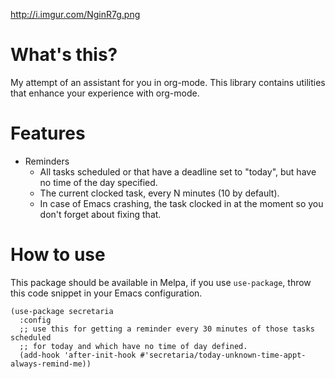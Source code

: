 <http://i.imgur.com/NginR7g.png>

# What's this?

My attempt of an assistant for you in org-mode. This library contains
utilities that enhance your experience with org-mode.

# Features

  - Reminders
      - All tasks scheduled or that have a deadline set to "today", but
        have no time of the day specified.
      - The current clocked task, every N minutes (10 by default).
      - In case of Emacs crashing, the task clocked in at the moment so
        you don't forget about fixing that.

# How to use

This package should be available in Melpa, if you use `use-package`,
throw this code snippet in your Emacs configuration.

```
(use-package secretaria
  :config
  ;; use this for getting a reminder every 30 minutes of those tasks scheduled
  ;; for today and which have no time of day defined.
  (add-hook 'after-init-hook #'secretaria/today-unknown-time-appt-always-remind-me))
```

